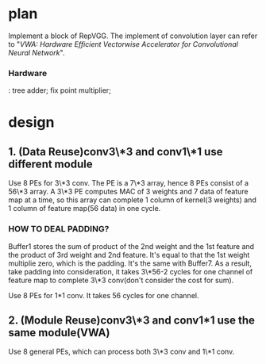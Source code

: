 # plan
Implement a block of RepVGG. The implement of convolution layer can refer to "*VWA: Hardware Efficient Vectorwise Accelerator for Convolutional Neural Network*".  
<h3>Hardware</h3>:  
tree adder; fix point multiplier;  

# design
<h2>1. (Data Reuse)conv3\*3 and conv1\*1 use different module</h2>  
Use 8 PEs for 3\*3 conv. The PE is a 7\*3 array, hence 8 PEs consist of a 56\*3 array. A 3\*3 PE computes MAC of 3 weights and 7 data of feature map at a time, so this array can complete 1 column of kernel(3 weights) and 1 column of feature map(56 data) in one cycle.  
<h3>HOW TO DEAL PADDING?</h3>  
Buffer1 stores the sum of product of the 2nd weight and the 1st feature and the product of 3rd weight and 2nd feature. It's equal to that the 1st weight multiplie zero, which is the padding. It's the same with Buffer7. 
As a result, take padding into consideration, it takes 3\*56-2 cycles for one channel of feature map to complete 3\*3 conv(don't consider the cost for sum).  

Use 8 PEs for 1\*1 conv. It takes 56 cycles for one channel.  

<h2>2. (Module Reuse)conv3\*3 and conv1*1 use the same module(VWA)</h2>  
Use 8 general PEs, which can process both 3\*3 conv and 1\*1 conv.  
